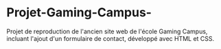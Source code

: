 # Projet-Gaming-Campus-
Projet de reproduction de l'ancien site web de l'école Gaming Campus, incluant l'ajout d'un formulaire de contact, développé avec HTML et CSS.
